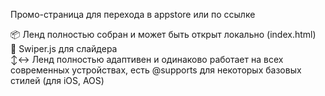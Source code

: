 Промо-страница для перехода в appstore или по ссылке  

📦 Ленд полностью собран и может быть открыт локально (index.html)  
🧱 Swiper.js для слайдера   
↕️↔️ Ленд полностью адаптивен и одинаково работает на всех современных устройствах, есть @supports для некоторых базовых стилей (для iOS, AOS)




